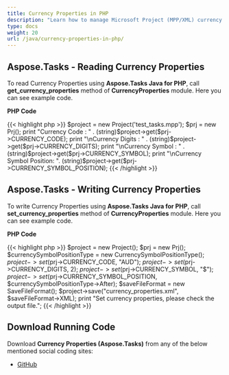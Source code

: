 ```yaml
---
title: Currency Properties in PHP
description: "Learn how to manage Microsoft Project (MPP/XML) currency properties using Aspose.Tasks Java for PHP."
type: docs
weight: 20
url: /java/currency-properties-in-php/
---
```


## **Aspose.Tasks - Reading Currency Properties**
To read Currency Properties using **Aspose.Tasks Java for PHP**, call **get_currency_properties** method of **CurrencyProperties** module. Here you can see example code.

**PHP Code**

{{< highlight php >}}
$project = new Project('test_tasks.mpp');
$prj = new Prj();
print "Currency Code : " . (string)$project->get($prj->CURRENCY_CODE);
print "\nCurrency Digits : " . (string)$project->get($prj->CURRENCY_DIGITS);
print "\nCurrency Symbol : " . (string)$project->get($prj->CURRENCY_SYMBOL);
print "\nCurrency Symbol Position: ". (string)$project->get($prj->CURRENCY_SYMBOL_POSITION);
{{< /highlight >}}

## **Aspose.Tasks - Writing Currency Properties**
To write Currency Properties using **Aspose.Tasks Java for PHP**, call **set_currency_properties** method of **CurrencyProperties** module. Here you can see example code.

**PHP Code**

{{< highlight php >}}
$project = new Project();
$prj = new Prj();
$currencySymbolPositionType = new CurrencySymbolPositionType();
$project->set($prj->CURRENCY_CODE, "AUD");
$project->set($prj->CURRENCY_DIGITS, 2);
$project->set($prj->CURRENCY_SYMBOL, "$");
$project->set($prj->CURRENCY_SYMBOL_POSITION, $currencySymbolPositionType->After);
$saveFileFormat = new SaveFileFormat();
$project->save("currency_properties.xml", $saveFileFormat->XML);
print "Set currency properties, please check the output file.";
{{< /highlight >}}

## **Download Running Code**
Download **Currency Properties (Aspose.Tasks)** from any of the below mentioned social coding sites:

- [GitHub](https://github.com/aspose-tasks/Aspose.Tasks-for-Java/blob/master/Plugins/Aspose_Tasks_Java_for_PHP/src/aspose/tasks/WorkingWithProjects/CurrencyProperties.php)

